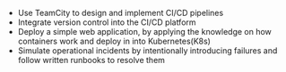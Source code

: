 * Use TeamCity to design and implement CI/CD pipelines 
* Integrate version control into the CI/CD platform 
* Deploy a simple web application, by applying the knowledge on how containers work and deploy in into Kubernetes(K8s) 
* Simulate operational incidents by intentionally introducing failures and follow written runbooks to resolve them 